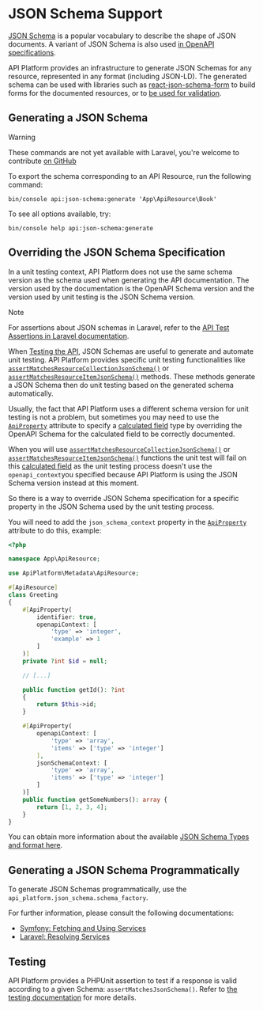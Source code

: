 # JSON Schema Support

[JSON Schema](https://json-schema.org/) is a popular vocabulary to describe the shape of JSON documents. A variant of JSON Schema is also used
[in OpenAPI specifications](openapi.md).

API Platform provides an infrastructure to generate JSON Schemas for any resource, represented in any format
(including JSON-LD).
The generated schema can be used with libraries such as [react-json-schema-form](https://github.com/rjsf-team/react-jsonschema-form) to build forms for the documented
resources, or to [be used for validation](https://json-schema.org/implementations.html#validators).

## Generating a JSON Schema

> [!WARNING]
> These commands are not yet available with Laravel, you're welcome to contribute [on GitHub](https://github.com/api-platform/core)

To export the schema corresponding to an API Resource, run the following command:

```console
bin/console api:json-schema:generate 'App\ApiResource\Book'
```

To see all options available, try:

```console
bin/console help api:json-schema:generate
```

## Overriding the JSON Schema Specification

In a unit testing context, API Platform does not use the same schema version as the schema used when generating the API
documentation. The version used by the documentation is the OpenAPI Schema version and the version used by unit testing
is the JSON Schema version.

> [!NOTE]
> For assertions about JSON schemas in  Laravel, refer to the
> [API Test Assertions in Laravel documentation](../laravel/testing.md#api-test-assertions-with-laravel).

When [Testing the API](../core/testing.md), JSON Schemas are useful to generate and automate unit testing. API Platform provides specific
unit testing functionalities like [`assertMatchesResourceCollectionJsonSchema()`](../symfony/testing.md#writing-functional-tests) or
[`assertMatchesResourceItemJsonSchema()`](../symfony/testing.md#writing-functional-tests)  methods.
These methods generate a JSON Schema then do unit testing based on the generated schema automatically.

Usually, the fact that API Platform uses a different schema version for unit testing is not a problem, but sometimes you
may need to use the [`ApiProperty`](openapi.md#using-the-openapi-and-swagger-contexts) attribute to specify a [calculated field](serialization.md#calculated-field) type by overriding the OpenAPI Schema
for the calculated field to be correctly documented.

When you will use [`assertMatchesResourceCollectionJsonSchema()`](../symfony/testing.md#writing-functional-tests) or
[`assertMatchesResourceItemJsonSchema()`](../symfony/testing.md#writing-functional-tests) functions the unit test will
fail on this [calculated field](serialization.md#calculated-field) as the unit testing process doesn't use the `openapi_context`you specified because
API Platform is using the JSON Schema version instead at this moment.

So there is a way to override JSON Schema specification for a specific property in the JSON Schema used by the unit testing process.

You will need to add the `json_schema_context` property in the [`ApiProperty`](openapi.md#using-the-openapi-and-swagger-contexts)
attribute to do this, example:

```php
<?php

namespace App\ApiResource;

use ApiPlatform\Metadata\ApiResource;

#[ApiResource]
class Greeting
{
    #[ApiProperty(
        identifier: true,
        openapiContext: [
            'type' => 'integer',
            'example' => 1
        ]
    )]
    private ?int $id = null;

    // [...]

    public function getId(): ?int
    {
        return $this->id;
    }

    #[ApiProperty(
        openapiContext: [
            'type' => 'array',
            'items' => ['type' => 'integer']
        ],
        jsonSchemaContext: [
            'type' => 'array',
            'items' => ['type' => 'integer']
        ]
    )]
    public function getSomeNumbers(): array {
        return [1, 2, 3, 4];
    }
}
```

You can obtain more information about the available [JSON Schema Types and format here](https://json-schema.org/understanding-json-schema/reference/type.html).

## Generating a JSON Schema Programmatically

To generate JSON Schemas programmatically, use the `api_platform.json_schema.schema_factory`.

For further information, please consult the following documentations:

- [Symfony: Fetching and Using Services](https://symfony.com/doc/current/service_container.html#fetching-and-using-services)
- [Laravel: Resolving Services](https://laravel.com/docs/container#resolving)  

## Testing

API Platform provides a PHPUnit assertion to test if a response is valid according to a given Schema: `assertMatchesJsonSchema()`.
Refer to [the testing documentation](../core/testing.md) for more details.
